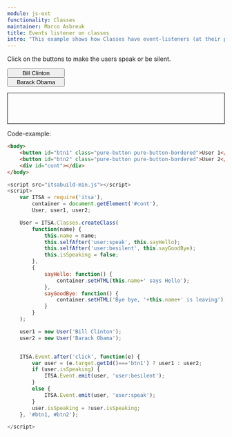 ```yaml
---
module: js-ext
functionality: Classes
maintainer: Marco Asbreuk
title: Events listener on classes
intro: "This example shows how Classes have event-listeners (at their prototype). By default, Classes don't have event-emitter method: they need to be set up per Class, or you could emit using ITSA.Event.emit(). If we would have used the after-listener, then both instances would react on the <b>president.*</b>-events. Because we listen through the <b>selfAfter</b>-events (only for Class-instances), we make sure the instance reacts only when e.target equals itself."
---
```


<style type="text/css">
    #btn1, #btn2 {
        display: block;
        min-width: 10em;
    }
    #cont {
        border: solid 1px #000;
        padding: 1em;
        min-width: 10em;
        min-height: 3em;
        display: block;
        margin-top: 1em;
    }
</style>

Click on the buttons to make the users speak or be silent.

<button id="btn1" class="pure-button pure-button-bordered">Bill Clinton</button>
<button id="btn2" class="pure-button pure-button-bordered">Barack Obama</button>

<div id="cont"></div>


<p class="spaced">Code-example:</p>

```html
<body>
    <button id="btn1" class="pure-button pure-button-bordered">User 1</button>
    <button id="btn2" class="pure-button pure-button-bordered">User 2</button>
    <div id="cont"></div>
</body>
```

```js
<script src="itsabuild-min.js"></script>
<script>
    var ITSA = require('itsa'),
        container = document.getElement('#cont'),
        User, user1, user2;

    User = ITSA.Classes.createClass(
        function(name) {
            this.name = name;
            this.selfAfter('user:speak', this.sayHello);
            this.selfAfter('user:besilent', this.sayGoodBye);
            this.isSpeaking = false;
        },
        {
            sayHello: function() {
                container.setHTML(this.name+' says Hello');
            },
            sayGoodBye: function() {
                container.setHTML('Bye bye, '+this.name+' is leaving');
            }
        }
    );

    user1 = new User('Bill Clinton');
    user2 = new User('Barack Obama');


    ITSA.Event.after('click', function(e) {
        var user = (e.target.getId()==='btn1') ? user1 : user2;
        if (user.isSpeaking) {
            ITSA.Event.emit(user, 'user:besilent');
        }
        else {
            ITSA.Event.emit(user, 'user:speak');
        }
        user.isSpeaking = !user.isSpeaking;
    }, '#btn1, #btn2');

</script>
```

<script src="../../dist/itsabuild-min.js"></script>
<script>
    var ITSA = require('itsa'),
        container = document.getElement('#cont'),
        User, user1, user2;

    User = ITSA.Classes.createClass(
        function(name) {
            this.name = name;
            this.selfAfter('president:speak', this.sayHello);
            this.selfAfter('president:besilent', this.sayGoodBye);
            this.isSpeaking = false;
        },
        {
            sayHello: function() {
                container.setHTML(this.name+' says Hello');
            },
            sayGoodBye: function() {
                container.setHTML('Bye bye, '+this.name+' is leaving');
            }
        }
    );

    User.mergePrototypes(ITSA.Event.Emitter('president'));

    user1 = new User('Bill Clinton');
    user2 = new User('Barack Obama');

    ITSA.Event.after('click', function(e) {
        var user = (e.target.getId()==='btn1') ? user1 : user2;
        if (user.isSpeaking) {
            user.emit('besilent');
        }
        else {
            user.emit('speak');
        }
        user.isSpeaking = !user.isSpeaking;
    }, '#btn1, #btn2');

</script>
